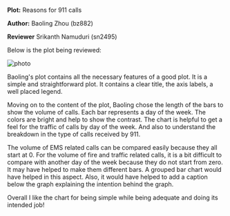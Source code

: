 __Plot:__ Reasons for 911 calls

__Author:__  Baoling Zhou (bz882)

__Reviewer__ Srikanth Namuduri (sn2495)


Below is the plot being reviewed:

![photo](https://github.com/srikanth261/PUI2017_bz882/blob/master/HW8_bz882/911_calls.png)

Baoling's plot contains all the necessary features of a good plot. It is a simple and straightforward plot.
It contains a clear title, the axis labels, a well placed legend.

Moving on to the content of the plot, Baoling chose the length of the bars to show the volume of calls. Each bar represents a day 
of the week. The colors are bright and help to show the contrast. The chart is helpful to get a feel for the traffic of calls by day of the week. And also to understand the breakdown in the type of calls received by 911. 

The volume of EMS related calls can be compared easily because they all start at 0. For the volume of fire and traffic related calls, it is a bit difficult to compare with another day of the week because they do not start from zero. It may have helped to make them different bars. A grouped bar chart would have helped in this aspect. Also, it would have helped to add a caption below the graph explaining the intention behind the graph. 

Overall I like the chart for being simple while being adequate and doing its intended job!

